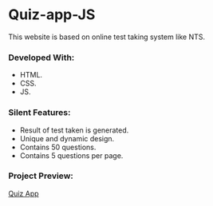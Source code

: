 # Quiz-app-JS

This website is based on online test taking system like NTS.

### Developed With:

* HTML.
* CSS.
* JS.

### Silent Features:

* Result of test taken is generated.
* Unique and dynamic design.
* Contains 50 questions.
* Contains 5 questions per page.

### Project Preview:

[Quiz App](https://ali-tahir4024.github.io/Quiz-app-JS/)
